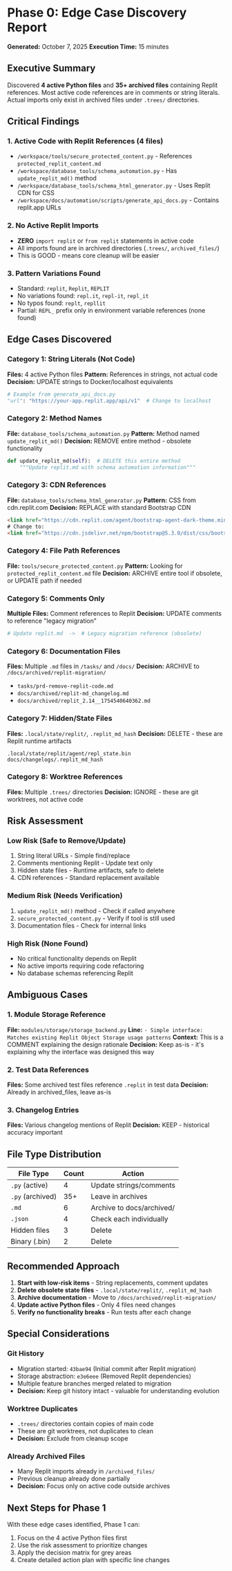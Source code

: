 # Phase 0: Edge Case Discovery Report
**Generated:** October 7, 2025
**Execution Time:** 15 minutes

## Executive Summary

Discovered **4 active Python files** and **35+ archived files** containing Replit references. Most active code references are in comments or string literals. Actual imports only exist in archived files under `.trees/` directories.

## Critical Findings

### 1. Active Code with Replit References (4 files)
- `/workspace/tools/secure_protected_content.py` - References `protected_replit_content.md`
- `/workspace/database_tools/schema_automation.py` - Has `update_replit_md()` method
- `/workspace/database_tools/schema_html_generator.py` - Uses Replit CDN for CSS
- `/workspace/docs/automation/scripts/generate_api_docs.py` - Contains replit.app URLs

### 2. No Active Replit Imports
- **ZERO** `import replit` or `from replit` statements in active code
- All imports found are in archived directories (`.trees/`, `archived_files/`)
- This is GOOD - means core cleanup will be easier

### 3. Pattern Variations Found
- Standard: `replit`, `Replit`, `REPLIT`
- No variations found: `repl.it`, `repl-it`, `repl_it`
- No typos found: `replt`, `repllit`
- Partial: `REPL_` prefix only in environment variable references (none found)

## Edge Cases Discovered

### Category 1: String Literals (Not Code)
**Files:** 4 active Python files
**Pattern:** References in strings, not actual code
**Decision:** UPDATE strings to Docker/localhost equivalents
```python
# Example from generate_api_docs.py
"url": "https://your-app.replit.app/api/v1"  # Change to localhost
```

### Category 2: Method Names
**File:** `database_tools/schema_automation.py`
**Pattern:** Method named `update_replit_md()`
**Decision:** REMOVE entire method - obsolete functionality
```python
def update_replit_md(self):  # DELETE this entire method
    """Update replit.md with schema automation information"""
```

### Category 3: CDN References
**File:** `database_tools/schema_html_generator.py`
**Pattern:** CSS from cdn.replit.com
**Decision:** REPLACE with standard Bootstrap CDN
```html
<link href="https://cdn.replit.com/agent/bootstrap-agent-dark-theme.min.css">
# Change to:
<link href="https://cdn.jsdelivr.net/npm/bootstrap@5.3.0/dist/css/bootstrap.min.css">
```

### Category 4: File Path References
**File:** `tools/secure_protected_content.py`
**Pattern:** Looking for `protected_replit_content.md` file
**Decision:** ARCHIVE entire tool if obsolete, or UPDATE path if needed

### Category 5: Comments Only
**Multiple Files:** Comment references to Replit
**Decision:** UPDATE comments to reference "legacy migration"
```python
# Update replit.md  ->  # Legacy migration reference (obsolete)
```

### Category 6: Documentation Files
**Files:** Multiple `.md` files in `/tasks/` and `/docs/`
**Decision:** ARCHIVE to `/docs/archived/replit-migration/`
- `tasks/prd-remove-replit-code.md`
- `docs/archived/replit-md_changelog.md`
- `docs/archived/replit_2.14__1754540640362.md`

### Category 7: Hidden/State Files
**Files:** `.local/state/replit/`, `.replit_md_hash`
**Decision:** DELETE - these are Replit runtime artifacts
```
.local/state/replit/agent/repl_state.bin
docs/changelogs/.replit_md_hash
```

### Category 8: Worktree References
**Files:** Multiple `.trees/` directories
**Decision:** IGNORE - these are git worktrees, not active code

## Risk Assessment

### Low Risk (Safe to Remove/Update)
1. String literal URLs - Simple find/replace
2. Comments mentioning Replit - Update text only
3. Hidden state files - Runtime artifacts, safe to delete
4. CDN references - Standard replacement available

### Medium Risk (Needs Verification)
1. `update_replit_md()` method - Check if called anywhere
2. `secure_protected_content.py` - Verify if tool is still used
3. Documentation files - Check for internal links

### High Risk (None Found)
- No critical functionality depends on Replit
- No active imports requiring code refactoring
- No database schemas referencing Replit

## Ambiguous Cases

### 1. Module Storage Reference
**File:** `modules/storage/storage_backend.py`
**Line:** `- Simple interface: Matches existing Replit Object Storage usage patterns`
**Context:** This is a COMMENT explaining the design rationale
**Decision:** Keep as-is - it's explaining why the interface was designed this way

### 2. Test Data References
**Files:** Some archived test files reference `.replit` in test data
**Decision:** Already in archived_files, leave as-is

### 3. Changelog Entries
**Files:** Various changelog mentions of Replit
**Decision:** KEEP - historical accuracy important

## File Type Distribution

| File Type | Count | Action |
|-----------|-------|---------|
| `.py` (active) | 4 | Update strings/comments |
| `.py` (archived) | 35+ | Leave in archives |
| `.md` | 6 | Archive to docs/archived/ |
| `.json` | 4 | Check each individually |
| Hidden files | 3 | Delete |
| Binary (.bin) | 2 | Delete |

## Recommended Approach

1. **Start with low-risk items** - String replacements, comment updates
2. **Delete obsolete state files** - `.local/state/replit/`, `.replit_md_hash`
3. **Archive documentation** - Move to `/docs/archived/replit-migration/`
4. **Update active Python files** - Only 4 files need changes
5. **Verify no functionality breaks** - Run tests after each change

## Special Considerations

### Git History
- Migration started: `43bae94` (Initial commit after Replit migration)
- Storage abstraction: `e3e6eee` (Removed Replit dependencies)
- Multiple feature branches merged related to migration
- **Decision:** Keep git history intact - valuable for understanding evolution

### Worktree Duplicates
- `.trees/` directories contain copies of main code
- These are git worktrees, not duplicates to clean
- **Decision:** Exclude from cleanup scope

### Already Archived Files
- Many Replit imports already in `/archived_files/`
- Previous cleanup already done partially
- **Decision:** Focus only on active code outside archives

## Next Steps for Phase 1

With these edge cases identified, Phase 1 can:
1. Focus on the 4 active Python files first
2. Use the risk assessment to prioritize changes
3. Apply the decision matrix for grey areas
4. Create detailed action plan with specific line changes